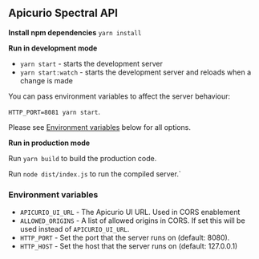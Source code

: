 ## Apicurio Spectral API

**Install npm dependencies**
`yarn install`

**Run in development mode**

- `yarn start` - starts the development server
- `yarn start:watch` - starts the development server and reloads when a change is made

You can pass environment variables to affect the server behaviour:

`HTTP_PORT=8081 yarn start`.

Please see [Environment variables](#environment-variables) below for all options.

**Run in production mode**

Run `yarn build` to build the production code.

Run `node dist/index.js` to run the compiled server.`

### Environment variables

- `APICURIO_UI_URL` - The Apicurio UI URL. Used in CORS enablement
- `ALLOWED_ORIGINS` - A list of allowed origins in CORS. If set this will be used instead of `APICURIO_UI_URL`.
- `HTTP_PORT` - Set the port that the server runs on (default: 8080).
- `HTTP_HOST` - Set the host that the server runs on (default: 127.0.0.1)
